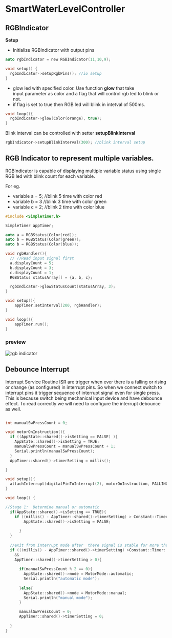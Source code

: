 # SmartWaterLevelController

## RGBIndicator

**Setup**
- Initialize RGBIndicator with output pins
```c
auto rgbIndicator = new RGBIndicator(11,10,9);

void setup() {
  rgbIndicator->setupRgbPins(); //io setup
}

```

- glow led with specified color. Use function **glow** that take <br> 
input parameter as  color and a flag that will control rgb led to blink or not. 
- if flag is set to true then RGB led will blink in intetval of 500ms.

```c
void loop(){
  rgbIndicator->glow(Color(orange), true);
}
```

Blink interval can be controlled with setter  **setupBlinkInterval**

```c
rgbIndicator->setupBlinkInterval(300); //blink interval setup
```

## RGB Indicator to represent multiple variables.

RGBIndicator is capable of displaying multiple variable status using single RGB led with blink count for each variable.

For eg. 
- variable a = 5; //blink 5 time with color red
- variable b = 3  //blink 3 time with color green
- variable c = 2;  //blink 2 time with color blue

```c
#include <SimpleTimer.h>

SimpleTimer appTimer;

auto a = RGBStatus(Color(red));
auto b = RGBStatus(Color(green));
auto b = RGBStatus(Color(blue));

void rgbHandler(){
  // //Read input signal first
  a.displayCount = 5;
  b.displayCount = 3;
  c.displayCount = 1;
  RGBStatus statusArray[] = {a, b, c};

  rgbIndicator->glowStatusCount(statusArray, 3);
}

void setup(){
    appTimer.setInterval(200, rgbHandler);  
}

void loop(){
    appTimer.run();
}

```
### preview
![rgb indicator](./resource/rgb.gif)

## Debounce Interrupt

Interrupt Service Routine ISR are trigger when ever there is a falling or rising or change (as configured) in interrupt pins. So when we connect switch to interrupt pins it trigger sequence of interrupt signal even for single press. This is because switch being mechanical input device and have debounce effect. To read correctly we will need to configure the interrupt debounce as well.

```c

int manualSwPressCount = 0;

void motorOnInstruction(){
  if ((AppState::shared()->isSetting == FALSE) ){
    AppState::shared()->isSetting = TRUE;
    manualSwPressCount = manualSwPressCount + 1;
    Serial.println(manualSwPressCount);
  }
  AppTimer::shared()->timerSetting = millis();

}

void setup(){
  attachInterrupt(digitalPinToInterrupt(2), motorOnInstruction, FALLING );
}

void loop() {

//Stage 1:  Determine manual or automatic
  if(AppState::shared()->isSetting == TRUE){
    if ((millis() - AppTimer::shared()->timerSetting) > Constant::Timer::debounce){
        AppState::shared()->isSetting = FALSE;
        
      }
  }
     
  //exit from interrupt mode after  there signal is stable for more than 1 sec.
  if (((millis() - AppTimer::shared()->timerSetting) >Constant::Timer::stable) 
    && 
    AppTimer::shared()->timerSetting > 0){
    
      if(manualSwPressCount % 2 == 0){
        AppState::shared()->mode = MotorMode::automatic;
        Serial.println("automatic mode");
          
      }else{
        AppState::shared()->mode = MotorMode::manual;
        Serial.println("manual mode");
      }

      manualSwPressCount = 0;
      AppTimer::shared()->timerSetting = 0;
       
  } 
}


```